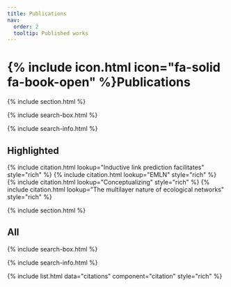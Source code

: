 ```yaml
---
title: Publications
nav:
  order: 2
  tooltip: Published works
---
```


# {% include icon.html icon="fa-solid fa-book-open" %}Publications


{% include section.html %}

{% include search-box.html %}

<!-- {% include tags.html tags=site.tags %} -->

{% include search-info.html %}

## Highlighted

{% include citation.html lookup="Inductive link prediction facilitates" style="rich" %}
{% include citation.html lookup="EMLN" style="rich" %}
{% include citation.html lookup="Conceptualizing" style="rich" %}
{% include citation.html lookup="The multilayer nature of ecological networks" style="rich" %}

{% include section.html %}

## All

{% include search-box.html %}

{% include search-info.html %}

{% include list.html data="citations" component="citation" style="rich" %}

